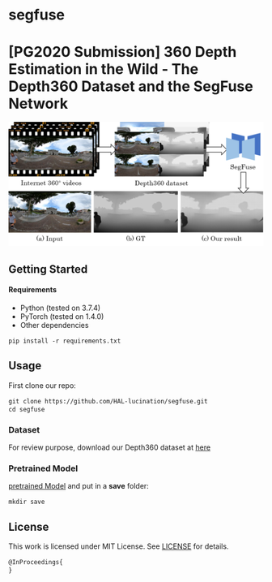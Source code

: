 # segfuse

# [PG2020 Submission] 360 Depth Estimation in the Wild - The Depth360 Dataset and the SegFuse Network

<p align='center'>
<img src='teaser.png'>
</p>

## Getting Started
#### Requirements
- Python (tested on 3.7.4)
- PyTorch (tested on 1.4.0)
- Other dependencies
```
pip install -r requirements.txt
```

## Usage
First clone our repo:
```
git clone https://github.com/HAL-lucination/segfuse.git
cd segfuse
```

### Dataset
For review purpose, download our Depth360 dataset at [here](https://drive.google.com/file/d/1460RBiV_YwuYSxqOeBh7qfuYu2HCvw8D/view?usp=sharing)

### Pretrained Model
[pretrained Model](https://drive.google.com/file/d/1EOEfyVuaJC1k5xAtqG37yXHxN-LnxA2n/view?usp=sharing) and put in a **save** folder:
```
mkdir save
```

## License
This work is licensed under MIT License. See [LICENSE](LICENSE) for details. 


```
@InProceedings{
}
```

